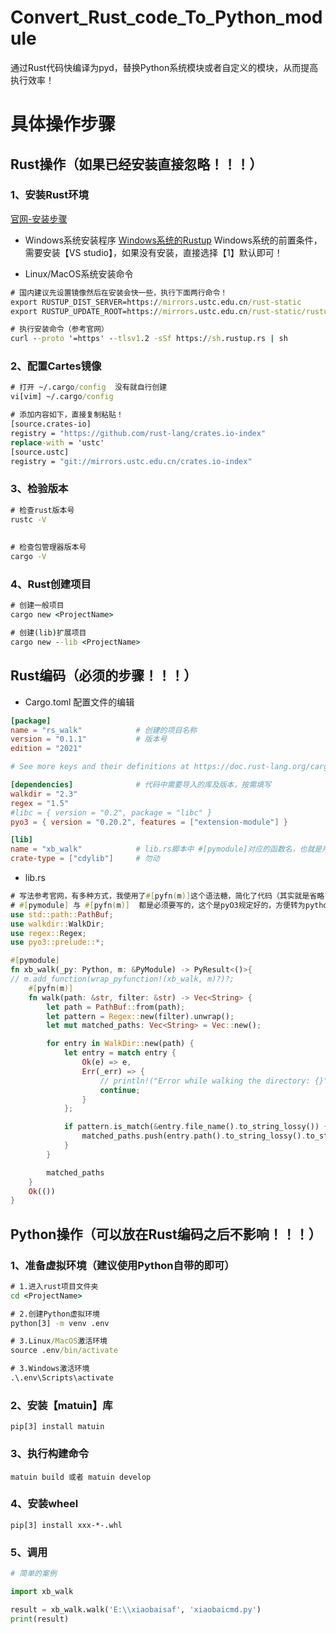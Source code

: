 # Convert_Rust_code_To_Python_module
通过Rust代码快编译为pyd，替换Python系统模块或者自定义的模块，从而提高执行效率！

# 具体操作步骤

## Rust操作（如果已经安装直接忽略！！！）

### 1、安装Rust环境

[官网-安装步骤](https://www.rust-lang.org/zh-CN/tools/install "官网-安装步骤")

- Windows系统安装程序
[Windows系统的Rustup](https://static.rust-lang.org/rustup/dist/x86_64-pc-windows-msvc/rustup-init.exe "Windows系统的Rustup")
Windows系统的前置条件，需要安装【VS studio】，如果没有安装，直接选择【1】默认即可！

- Linux/MacOS系统安装命令
```cmd
# 国内建议先设置镜像然后在安装会快一些，执行下面两行命令！
export RUSTUP_DIST_SERVER=https://mirrors.ustc.edu.cn/rust-static
export RUSTUP_UPDATE_ROOT=https://mirrors.ustc.edu.cn/rust-static/rustup

# 执行安装命令（参考官网）
curl --proto '=https' --tlsv1.2 -sSf https://sh.rustup.rs | sh
```
### 2、配置Cartes镜像
```cmd
# 打开 ~/.cargo/config  没有就自行创建
vi[vim] ~/.cargo/config

# 添加内容如下，直接复制粘贴！
[source.crates-io]
registry = "https://github.com/rust-lang/crates.io-index"
replace-with = 'ustc'
[source.ustc]
registry = "git://mirrors.ustc.edu.cn/crates.io-index"
```
### 3、检验版本
```cmd
# 检查rust版本号
rustc -V
​
​
# 检查包管理器版本号
cargo -V
```

### 4、Rust创建项目
```cmd
# 创建一般项目
cargo new <ProjectName>

# 创建(lib)扩展项目
cargo new --lib <ProjectName>
```

## Rust编码（必须的步骤！！！）
- Cargo.toml 配置文件的编辑
```toml
[package]
name = "rs_walk"            # 创建的项目名称
version = "0.1.1"           # 版本号
edition = "2021"

# See more keys and their definitions at https://doc.rust-lang.org/cargo/reference/manifest.html

[dependencies]              # 代码中需要导入的库及版本，按需填写
walkdir = "2.3"
regex = "1.5"
#libc = { version = "0.2", package = "libc" }
pyo3 = { version = "0.20.2", features = ["extension-module"] }

[lib]
name = "xb_walk"            # lib.rs脚本中 #[pymodule]对应的函数名，也就是用于封装为wheel包的包名也是Python引用的包名
crate-type = ["cdylib"]     # 勿动
```
- lib.rs
```rust
# 写法参考官网，有多种方式，我使用了#[pyfn(m)]这个语法糖，简化了代码（其实就是省略了`m.add_function(wrap_pyfunction!(xb_walk, m)?)?;`与函数的返回值）
# #[pymodule] 与 #[pyfn(m)]  都是必须要写的，这个是pyO3规定好的，方便转为python可以调用的格式！
use std::path::PathBuf;
use walkdir::WalkDir;
use regex::Regex;
use pyo3::prelude::*;

#[pymodule]
fn xb_walk(_py: Python, m: &PyModule) -> PyResult<()>{
// m.add_function(wrap_pyfunction!(xb_walk, m)?)?;
    #[pyfn(m)]
    fn walk(path: &str, filter: &str) -> Vec<String> {
        let path = PathBuf::from(path);
        let pattern = Regex::new(filter).unwrap();
        let mut matched_paths: Vec<String> = Vec::new();

        for entry in WalkDir::new(path) {
            let entry = match entry {
                Ok(e) => e,
                Err(_err) => {
                    // println!("Error while walking the directory: {}", err);
                    continue;
                }
            };

            if pattern.is_match(&entry.file_name().to_string_lossy()) {
                matched_paths.push(entry.path().to_string_lossy().to_string());
            }
        }

        matched_paths
    }
    Ok(())
}
```

## Python操作（可以放在Rust编码之后不影响！！！）
### 1、准备虚拟环境（建议使用Python自带的即可）
```cmd
# 1.进入rust项目文件夹
cd <ProjectName>

# 2.创建Python虚拟环境
python[3] -m venv .env

# 3.Linux/MacOS激活环境
source .env/bin/activate

# 3.Windows激活环境
.\.env\Scripts\activate

```
### 2、安装【matuin】库
`pip[3] install matuin`

### 3、执行构建命令
`matuin build 或者 matuin develop`

### 4、安装wheel
`pip[3] install xxx-*-.whl`

### 5、调用
```python
# 简单的案例

import xb_walk

result = xb_walk.walk('E:\\xiaobaisaf', 'xiaobaicmd.py')
print(result)

```
